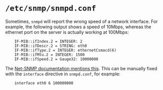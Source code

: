 <!-- -
Title: /etc/snmp/snmpd.conf
Description: /etc/snmp/snmpd.conf SNMP Agent Configuration File
First Published: 2015-06-18
- -->

`/etc/snmp/snmpd.conf`
======================

Sometimes, `snmpd` will report the wrong speed of a network interface. For 
example, the following output shows a speed of 10Mbps, whereas the ethernet 
port on the server is actually working at 100Mbps:

        IF-MIB::ifIndex.2 = INTEGER: 2
        IF-MIB::ifDescr.2 = STRING: eth0
        IF-MIB::ifType.2 = INTEGER: ethernetCsmacd(6)
        IF-MIB::ifMtu.2 = INTEGER: 1500
        IF-MIB::ifSpeed.2 = Gauge32: 10000000

The [Net-SNMP documentation mentions this][1]. This can be manually fixed with 
the `interface` directive in `snmpd.conf`, for example:

        interface eth0 6 100000000

<!-- Links -->
[1]: http://www.net-snmp.org/wiki/index.php/FAQ:Agent_36 "Wrong speed/type of network interfaces"
